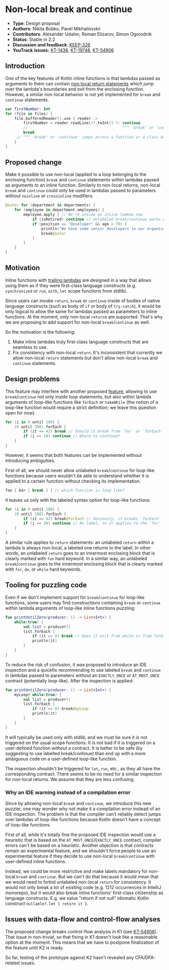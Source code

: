 # Non-local break and continue

* **Type**: Design proposal
* **Authors**: Nikita Bobko, Pavel Mikhailovskii
* **Contributors**: Alexander Udalov, Roman Elizarov, Simon Ogorodnik
* **Status**: Stable in 2.2
* **Discussion and feedback**: [KEEP-326](https://github.com/Kotlin/KEEP/issues/326)
* **YouTrack issues:** [KT-1436](https://youtrack.jetbrains.com/issue/KT-1436),
  [KT-19748](https://youtrack.jetbrains.com/issue/KT-19748), [KT-54906](https://youtrack.jetbrains.com/issue/KT-54906)

## Introduction

One of the key features of Kotlin inline functions is that lambdas passed as arguments to them can contain
[non-local return statements](https://kotlinlang.org/docs/inline-functions.html#non-local-returns) which jump over
the lambda's boundaries and exit from the enclosing function. However, a similar non-local behavior is not yet implemented
for `break` and `continue` statements.

```kotlin
var firstNumber: Int
for (file in files) {
    file.bufferedReader().use { reader ->
        firstNumber = reader.readLine()?.toInt() ?: continue
        //                                          ^^^ 'break' or 'continue' jumps across a function or a class boundary
        break
     // ^^^ 'break' or 'continue' jumps across a function or a class boundary
    }
}
```

## Proposed change

Make it possible to use non-local (applied to a loop belonging to the enclosing function) `break` and `continue`
statements within lambdas passed as arguments to an inline function.
Similarly to non-local returns, non-local `break` and `continue` could only be used in lambdas passed
to parameters without `noinline` or `crossinline` modifiers.

```kotlin
@outer for (department in departments) {
    for (employee in department.employees) {
        employee.apply { // We're inside an inline lambda now
            if (isRetired) continue // Unlabeled break/continue works with the closest enclosing for/while
            if (position == "Developer" && age > 70) {
                println("We have some senior developers in our organisation!")
                break@outer
            }
        }
    }
}
```

## Motivation

Inline functions with [trailing lambdas](https://kotlinlang.org/docs/lambdas.html#passing-trailing-lambdas) are designed in a way
that allows using them as if they were first-class language constructs (e.g. `synchronized` or `run`, `with`, `let` scope
functions from stdlib).

Since users can invoke `return`, `break` or `continue` inside of bodies of native language constructs (such as body of `if` or
body of `try-catch`), it would be only logical to allow the same for lambdas passed as parameters to inline functions. At the
moment, only non-local `return`s are supported. That's why we are proposing to add support for non-local `break`/`continue` as
well.

So the motivation is the following:

1. Make inline lambdas truly first-class language constructs that are seamless to use.
2. Fix consistency with non-local `return`. It's inconsistent that currently we allow non-local `return` statements but don't
   allow non-local `break` and `continue` statements.

## Design problems

This feature may interfere with another proposed [feature](https://youtrack.jetbrains.com/issue/KT-19748),
allowing to use `break`/`continue` not only inside loop statements, but also within lambda arguments
of loop-like functions like `forEach` or `takeWhile`
(the notion of a loop-like function would require a strict definition; we leave this question open for now).

```kotlin
for (i in 0 until 100) {
    (0 until 200).forEach {
        if (it == 42) break // Should it break from `for` or `forEach`?
        if (i == 10) continue // Where to continue?
    }
}
```

However, it seems that both features can be implemented without introducing ambiguities.

First of all, we should never allow unlabeled `break`/`continue` for loop-like functions because users
wouldn't be able to understand whether it is applied to a certain function without checking its implementation.
```kotlin
foo { bar { break } } // which function is loop-like?
```
It leaves us only with the labeled syntax option for loop-like functions:
```kotlin
for (i in 0 until 100) {
    (0 until 200).forEach {
        if (it == 42) break@forEach // Obviously, it breaks `forEach`
        if (i == 10) continue // No label, so it applies to the 'for' loop
    }
}
```

A similar rule applies to `return` statements: an unlabeled `return` within a lambda is always non-local, a labeled one returns to the label.
In other words, an unlabeled `return` goes to an innermost enclosing block that is clearly marked with `fun` hard keyword.
In a similar way, an unlabeled `break`/`continue` goes to the innermost enclosing block that is clearly marked with `for`, `do`, or `while` hard keywords.

## Tooling for puzzling code

Even if we don't implement support for `break`/`continue` for loop-like functions,
some users may find constructions containing `break` or `continue` within lambda arguments of loop-like inline functions puzzling:
```kotlin
fun printUntilZero(producer: () -> List<Int>) {
    while(true) {
        val list = producer()
        list.forEach {
            if (it == 0) break // Does it exit from while or from forEach?
            println(it)
        }
    }
}
```

To reduce the risk of confusion, it was proposed to introduce an IDE inspection and a quickfix recommending to use labeled `break`
and `continue` in lambdas passed to parameters without an `EXACTLY_ONCE` or `AT_MOST_ONCE` contract (potentially loop-like).
After the inspection is applied:
```kotlin
fun printUntilZero(producer: () -> List<Int>) {
    myLoop@ while(true) {
        val list = producer()
        list.forEach {
            if (it == 0) break@myLoop
            println(it)
        }
    }
}
```

It will typically be used only with stdlib, and we must be sure it is not triggered on the usual scope functions.
It is not bad if it is triggered on a user-defined function without a contract.
It is better to be safe (by suggesting to use labelled break/continue) than end up with a more ambiguous code on a user-defined loop-like function.

The inspection shouldn't be triggered for `let`, `run`, etc., as they all have the corresponding contract.
There seems to be no need for a similar inspection for non-local returns. We assume that they are less confusing.

### Why an IDE warning instead of a compilation error

Since by allowing non-local `break` and `continue`, we introduce this new puzzler, one may wonder why not make it a
compilation error instead of an IDE inspection. The problem is that the compiler can't reliably detect jumps over lambdas of loop-like
functions because Kotlin doesn't have a concept of loop-like functions.

First of all, while it's totally fine the proposed IDE inspection would use a heuristic that is based on the `AT_MOST_ONCE`/`EXACTLY_ONCE` contract, 
compiler errors can't be based on a heuristic. Another objection is that contracts remain an experimental feature, 
and we shouldn't force people to use an experimental feature if they decide to use non-local `break`/`continue` with user-defined inline functions.

Instead, we could be more restrictive and make labels mandatory for non-local `break` and `continue`. But we can't do that because
it would mean that we would need to forbid unlabeled non-local `return` for consistency. It would not only break a lot of existing
code (e.g. 1212 occurrences in IntelliJ monorepo), but it would also break inline functions' first-class citizenship as language
constructs. E.g. we value "return if not null" idiomatic Kotlin construct `nullable?.let { return it }`.

## Issues with data-flow and control-flow analyses

The proposed change breaks control-flow analysis in K1 (see [KT-54906](https://youtrack.jetbrains.com/issue/KT-54906)).
That issue in non-trivial, so that fixing in K1 doesn't look like a reasonable option at the moment.
This means that we have to postpone finalization of the feature until K2 is ready.

So far, testing of the prototype against K2 hasn't revealed any CFA/DFA-related issues.
